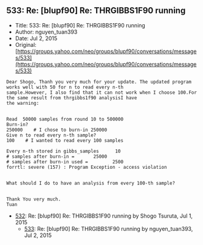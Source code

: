 ## 533: Re: [blupf90] Re: THRGIBBS1F90 running

- Title: 533: Re: [blupf90] Re: THRGIBBS1F90 running
- Author: nguyen_tuan393
- Date: Jul 2, 2015
- Original: [https://groups.yahoo.com/neo/groups/blupf90/conversations/messages/533](https://groups.yahoo.com/neo/groups/blupf90/conversations/messages/533)

```
Dear Shogo, Thanh you very much for your update. The updated program works well with 50 for n to read every n-th
sample.However, I also find that it can not work when I choose 100.For the same result from thrgibbs1f90 analysisI have
the warning:


Read  50000 samples from round 10 to 500000
Burn-in?
250000	  # I chose to burn-in 250000
Give n to read every n-th sample?
100    # I wanted to read every 100 samples

Every n-th stored in gibbs_samples		10
# samples after burn-in =	    25000
# samples after burn-in used =		   2500
forrtl: severe (157) : Program Exception - access violation


What should I do to have an analysis from every 100-th sample?


Thank You very much.
Tuan
```

- [532](0532.md): Re: [blupf90] Re: THRGIBBS1F90 running by Shogo Tsuruta, Jul 1, 2015
    - [533](0533.md): Re: [blupf90] Re: THRGIBBS1F90 running by nguyen_tuan393, Jul 2, 2015
